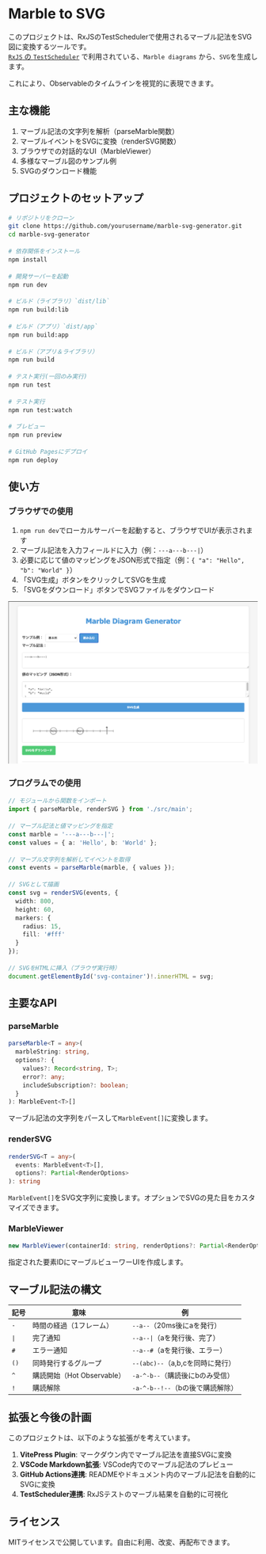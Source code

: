 # Marble to SVG

このプロジェクトは、RxJSのTestSchedulerで使用されるマーブル記法をSVG図に変換するツールです。  
[`RxJS` の `TestScheduler`](https://rxjs.dev/guide/testing/marble-testing) で利用されている、`Marble diagrams` から、`SVG`を生成します。

これにより、Observableのタイムラインを視覚的に表現できます。

## 主な機能

1. マーブル記法の文字列を解析（parseMarble関数）
2. マーブルイベントをSVGに変換（renderSVG関数）
3. ブラウザでの対話的なUI（MarbleViewer）
4. 多様なマーブル図のサンプル例
5. SVGのダウンロード機能

## プロジェクトのセットアップ

```bash
# リポジトリをクローン
git clone https://github.com/yourusername/marble-svg-generator.git
cd marble-svg-generator

# 依存関係をインストール
npm install

# 開発サーバーを起動
npm run dev

# ビルド（ライブラリ）`dist/lib`
npm run build:lib

# ビルド（アプリ）`dist/app`
npm run build:app

# ビルド（アプリ＆ライブラリ）
npm run build

# テスト実行(一回のみ実行)
npm run test

# テスト実行
npm run test:watch

# ブレビュー
npm run preview

# GitHub Pagesにデプロイ
npm run deploy
```

## 使い方

### ブラウザでの使用

1. `npm run dev`でローカルサーバーを起動すると、ブラウザでUIが表示されます
2. マーブル記法を入力フィールドに入力（例：`---a---b---|`）
3. 必要に応じて値のマッピングをJSON形式で指定（例：`{ "a": "Hello", "b": "World" }`）
4. 「SVG生成」ボタンをクリックしてSVGを生成
5. 「SVGをダウンロード」ボタンでSVGファイルをダウンロード

<img width="600" alt="Marble to SVG Viewer" src="docs/view.png">

### プログラムでの使用

```ts
// モジュールから関数をインポート
import { parseMarble, renderSVG } from './src/main';

// マーブル記法と値マッピングを指定
const marble = '---a---b---|';
const values = { a: 'Hello', b: 'World' };

// マーブル文字列を解析してイベントを取得
const events = parseMarble(marble, { values });

// SVGとして描画
const svg = renderSVG(events, {
  width: 800,
  height: 60,
  markers: {
    radius: 15,
    fill: '#fff'
  }
});

// SVGをHTMLに挿入（ブラウザ実行時）
document.getElementById('svg-container')!.innerHTML = svg;
```

## 主要なAPI

### parseMarble

```ts
parseMarble<T = any>(
  marbleString: string,
  options?: {
    values?: Record<string, T>;
    error?: any;
    includeSubscription?: boolean;
  }
): MarbleEvent<T>[]
```

マーブル記法の文字列をパースして`MarbleEvent[]`に変換します。

### renderSVG

```ts
renderSVG<T = any>(
  events: MarbleEvent<T>[],
  options?: Partial<RenderOptions>
): string
```

`MarbleEvent[]`をSVG文字列に変換します。オプションでSVGの見た目をカスタマイズできます。

### MarbleViewer

```ts
new MarbleViewer(containerId: string, renderOptions?: Partial<RenderOptions>)
```

指定された要素IDにマーブルビューワーUIを作成します。

## マーブル記法の構文

| 記号 | 意味 | 例 |
|------|------|------|
| `-` | 時間の経過（1フレーム） | `--a--`（20ms後にaを発行） |
| `\|` | 完了通知 | `--a--\|`（aを発行後、完了） |
| `#` | エラー通知 | `--a--#`（aを発行後、エラー） |
| `()` | 同時発行するグループ | `--(abc)--`（a,b,cを同時に発行） |
| `^` | 購読開始（Hot Observable） | `-a-^-b--`（購読後にbのみ受信） |
| `!` | 購読解除 | `-a-^-b--!--`（bの後で購読解除） |

## 拡張と今後の計画

このプロジェクトは、以下のような拡張がを考えています。

1. **VitePress Plugin**: マークダウン内でマーブル記法を直接SVGに変換
2. **VSCode Markdown拡張**: VSCode内でのマーブル記法のプレビュー
3. **GitHub Actions連携**: READMEやドキュメント内のマーブル記法を自動的にSVGに変換
4. **TestScheduler連携**: RxJSテストのマーブル結果を自動的に可視化

## ライセンス

MITライセンスで公開しています。自由に利用、改変、再配布できます。